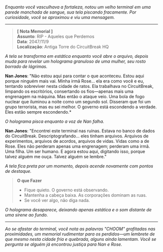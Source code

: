 _Enquanto você vasculhava a fortaleza, notou um velho terminal em uma parede manchada de sangue, sua tela piscando fracamente. Por curiosidade, você se aproximou e viu uma mensagem._

---

> **[ Nota Memorial ]**  
> **Assunto**: RIP - Aqueles que Perdemos  
> **Data**: 2047/11/9  
> **Localização**: Antiga Torre do CircuitBreak HQ

_A tela se transforma em estática enquanto você abre o arquivo, depois muda para revelar um holograma granuloso de uma mulher, seu rosto borrado de lágrimas._

**Nan Jones**: "Não estou aqui para contar o que aconteceu. Estou aqui porque ninguém mais vai. Minha irmã Rose... ela era como você e eu, tentando sobreviver nesta cidade de ratos. Ela trabalhava no CircuitBreak, limpando os escritórios, consertando os fios—apenas mais uma engrenagem na máquina. Mas então o ataque veio. Uma bola de fogo nuclear que iluminou a noite como um segundo sol. Disseram que foi um grupo terrorista, mas eu sei melhor. O governo está escondendo a verdade. Eles estão sempre escondendo.\*

_O holograma pisca enquanto a voz de Nan falha._

**Nan Jones**: "Encontrei este terminal nas ruínas. Estava no banco de dados do CircuitBreak. Descriptografando... eles tinham arquivos. Arquivos de experimentos, arquivos de acordos, arquivos de vidas. Vidas como a de Rose. Eles não perderam apenas uma engrenagem; perderam uma irmã. Uma filha. Um ser humano. E agora estou aqui, digitando isso, porque talvez alguém me ouça. Talvez alguém se lembre."

_A tela fica preta por um momento, depois acende novamente com pontos de destaque._

> **O que Fazer**
>
> - Fique quieto. O governo está observando.
> - Mantenha a cabeça baixa. As corporações dominam as ruas.
> - Se você ver algo, não diga nada.

_O holograma desaparece, deixando apenas estática e o som distante de uma sirene ao fundo._

---

_Ao se afastar do terminal, você nota as palavras "CHOOM" grafitadas nas proximidades, um memorial rudimentar para os perdidos—um lembrete de que mesmo nesta cidade fria e quebrada, alguns ainda lamentam. Você se pergunta se alguém já encontrou justiça para Nan e Rose._
